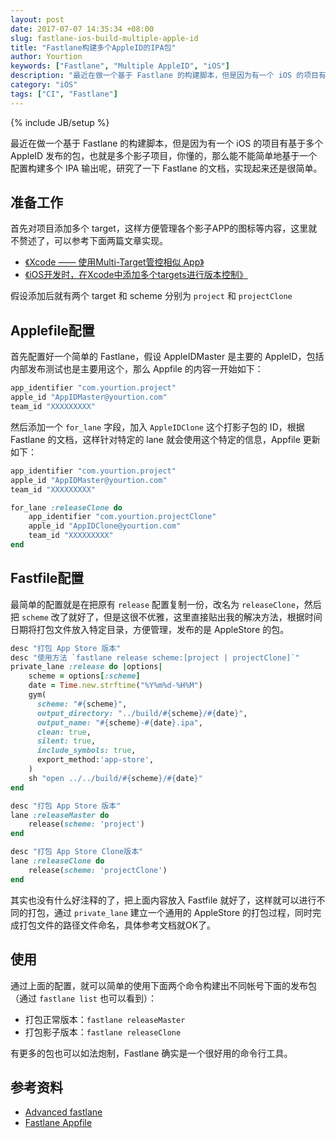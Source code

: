 ```yaml
---
layout: post
date: 2017-07-07 14:35:34 +08:00
slug: fastlane-ios-build-multiple-apple-id
title: "Fastlane构建多个AppleID的IPA包"
author: Yourtion
keywords: ["Fastlane", "Multiple AppleID", "iOS"]
description: "最近在做一个基于 Fastlane 的构建脚本，但是因为有一个 iOS 的项目有基于多个 AppleID 发布的包，也就是多个影子项目，简单地基于一个配置构建多个 IPA 输出"
category: "iOS"
tags: ["CI", "Fastlane"]
---
```

{% include JB/setup %}

最近在做一个基于 Fastlane 的构建脚本，但是因为有一个 iOS 的项目有基于多个 AppleID 发布的包，也就是多个影子项目，你懂的，那么能不能简单地基于一个配置构建多个 IPA 输出呢，研究了一下 Fastlane 的文档，实现起来还是很简单。

## 准备工作

首先对项目添加多个 target，这样方便管理各个影子APP的图标等内容，这里就不赘述了，可以参考下面两篇文章实现。

- [《Xcode —— 使用Multi-Target管控相似 App》](http://www.jianshu.com/p/a29a4fbe781d)
- [《iOS开发时，在Xcode中添加多个targets进行版本控制》](http://blog.csdn.net/ysysbaobei/article/details/10951991)

假设添加后就有两个 target 和 scheme 分别为 `project` 和 `projectClone`

## Applefile配置

首先配置好一个简单的 Fastlane，假设 AppleIDMaster 是主要的 AppleID，包括内部发布测试也是主要用这个，那么 Appfile 的内容一开始如下：

```ruby
app_identifier "com.yourtion.project"
apple_id "AppIDMaster@yourtion.com"
team_id "XXXXXXXXX"
```

然后添加一个 `for_lane` 字段，加入 `AppleIDClone` 这个打影子包的 ID，根据 Fastlane 的文档，这样针对特定的 lane 就会使用这个特定的信息，Appfile 更新如下：

```ruby
app_identifier "com.yourtion.project"
apple_id "AppIDMaster@yourtion.com"
team_id "XXXXXXXXX"

for_lane :releaseClone do
	app_identifier "com.yourtion.projectClone"
	apple_id "AppIDClone@yourtion.com"
	team_id "XXXXXXXXX"
end
```

## Fastfile配置

最简单的配置就是在把原有 `release` 配置复制一份，改名为 `releaseClone`，然后把 `scheme` 改了就好了，但是这很不优雅，这里直接贴出我的解决方法，根据时间日期将打包文件放入特定目录，方便管理，发布的是 AppleStore 的包。

```ruby
desc "打包 App Store 版本"
desc "使用方法 `fastlane release scheme:[project | projectClone]`"
private_lane :release do |options|
    scheme = options[:scheme]
    date = Time.new.strftime("%Y%m%d-%H%M")
    gym(
      scheme: "#{scheme}", 
      output_directory: "../build/#{scheme}/#{date}",
      output_name: "#{scheme}-#{date}.ipa",
      clean: true,
      silent: true,
      include_symbols: true,
      export_method:'app-store',
    )
    sh "open ../../build/#{scheme}/#{date}"
end

desc "打包 App Store 版本"
lane :releaseMaster do
    release(scheme: 'project')
end

desc "打包 App Store Clone版本"  
lane :releaseClone do
    release(scheme: 'projectClone')
end
```

其实也没有什么好注释的了，把上面内容放入 Fastfile 就好了，这样就可以进行不同的打包，通过 `private_lane` 建立一个通用的 AppleStore 的打包过程，同时完成打包文件的路径文件命名，具体参考文档就OK了。

## 使用

通过上面的配置，就可以简单的使用下面两个命令构建出不同帐号下面的发布包（通过 `fastlane list` 也可以看到）：

- 打包正常版本：`fastlane releaseMaster`
- 打包影子版本：`fastlane releaseClone`

有更多的包也可以如法炮制，Fastlane 确实是一个很好用的命令行工具。

## 参考资料

- [Advanced fastlane](https://github.com/fastlane/fastlane/blob/master/fastlane/docs/Advanced.md)
- [Fastlane Appfile](https://github.com/fastlane/fastlane/blob/master/fastlane/docs/Appfile.md)
